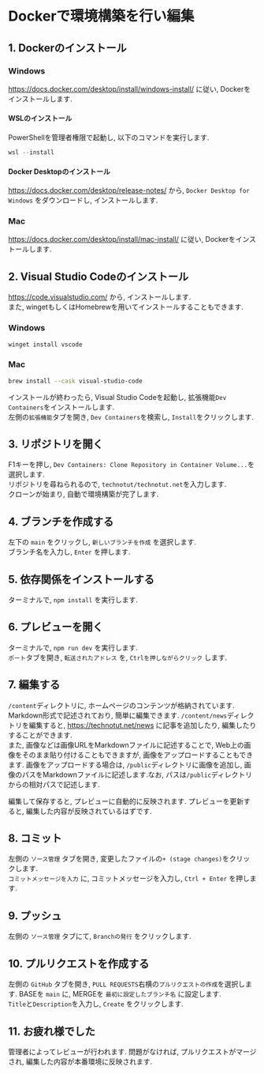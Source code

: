 # Dockerで環境構築を行い編集
## 1. Dockerのインストール
### Windows
https://docs.docker.com/desktop/install/windows-install/ に従い, Dockerをインストールします.  
#### WSLのインストール
PowerShellを管理者権限で起動し, 以下のコマンドを実行します.  
```powershell
wsl --install
```
#### Docker Desktopのインストール
https://docs.docker.com/desktop/release-notes/ から, `Docker Desktop for Windows` をダウンロードし, インストールします.  
### Mac
https://docs.docker.com/desktop/install/mac-install/ に従い, Dockerをインストールします.  

## 2. Visual Studio Codeのインストール  
https://code.visualstudio.com/ から, インストールします.  
また, wingetもしくはHomebrewを用いてインストールすることもできます.  
### Windows
```powershell
winget install vscode
```
### Mac
```zsh
brew install --cask visual-studio-code
```
インストールが終わったら, Visual Studio Codeを起動し, 拡張機能`Dev Containers`をインストールします.  
左側の`拡張機能`タブを開き, `Dev Containers`を検索し, `Install`をクリックします.  

## 3. リポジトリを開く
F1キーを押し, `Dev Containers: Clone Repository in Container Volume...`を選択します.  
リポジトリを尋ねられるので, `technotut/technotut.net`を入力します.  
クローンが始まり, 自動で環境構築が完了します.  

## 4. ブランチを作成する
左下の `main` をクリックし, `新しいブランチを作成` を選択します.  
ブランチ名を入力し, `Enter` を押します.  

## 5. 依存関係をインストールする
ターミナルで, `npm install` を実行します.  

## 6. プレビューを開く
ターミナルで, `npm run dev` を実行します.  
`ポート`タブを開き, `転送されたアドレス` を, `Ctrlを押しながらクリック` します.  

## 7. 編集する
`/content`ディレクトリに, ホームページのコンテンツが格納されています.　Markdown形式で記述されており, 簡単に編集できます. `/content/news`ディレクトリを編集すると, https://technotut.net/news に記事を追加したり, 編集したりすることができます.  
また, 画像などは画像URLをMarkdownファイルに記述することで, Web上の画像をそのまま貼り付けることもできますが, 画像をアップロードすることもできます. 画像をアップロードする場合は, `/public`ディレクトリに画像を追加し, 画像のパスをMarkdownファイルに記述します.なお, パスは`/public`ディレクトリからの相対パスで記述します.  

編集して保存すると, プレビューに自動的に反映されます. プレビューを更新すると, 編集した内容が反映されているはずです.  

## 8. コミット
左側の `ソース管理` タブを開き, 変更したファイルの`+ (stage changes)`をクリックします.  
`コミットメッセージを入力` に, コミットメッセージを入力し, `Ctrl + Enter` を押します.

## 9. プッシュ
左側の `ソース管理` タブにて, `Branchの発行` をクリックします.  

## 10. プルリクエストを作成する
左側の `GitHub` タブを開き, `PULL REQUESTS`右横の`プルリクエストの作成`を選択します.
BASEを `main` に, MERGEを `最初に設定したブランチ名` に設定します.  
`Title`と`Description`を入力し, `Create` をクリックします.

## 11. お疲れ様でした
管理者によってレビューが行われます. 問題がなければ, プルリクエストがマージされ, 編集した内容が本番環境に反映されます. 
